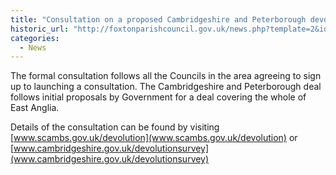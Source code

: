 ```yaml
---
title: "Consultation on a proposed Cambridgeshire and Peterborough devolution deal"
historic_url: "http://foxtonparishcouncil.gov.uk/news.php?template=2&id=374"
categories:
  - News
---
```


The formal consultation follows all the Councils in the area agreeing to sign up to launching a consultation. The Cambridgeshire and Peterborough deal follows initial proposals by Government for a deal covering the whole of East Anglia.

Details of the consultation can be found by visiting [www.scambs.gov.uk/devolution](www.scambs.gov.uk/devolution) or [www.cambridgeshire.gov.uk/devolutionsurvey](www.cambridgeshire.gov.uk/devolutionsurvey)